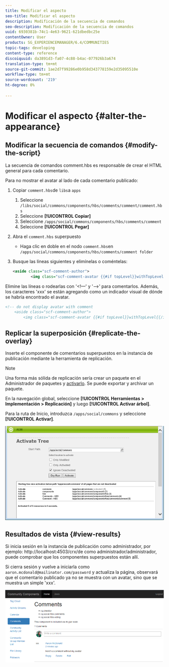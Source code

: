 ```yaml
---
title: Modificar el aspecto
seo-title: Modificar el aspecto
description: Modificación de la secuencia de comandos
seo-description: Modificación de la secuencia de comandos
uuid: 6930381b-74c1-4e63-9621-621dbedbc25e
contentOwner: User
products: SG_EXPERIENCEMANAGER/6.4/COMMUNITIES
topic-tags: developing
content-type: reference
discoiquuid: da3891d3-fa07-4c88-b4ac-077926b3a674
translation-type: tm+mt
source-git-commit: 1ae2d7f99286e0b958d343778159e2d35095510e
workflow-type: tm+mt
source-wordcount: '219'
ht-degree: 0%

---
```



# Modificar el aspecto {#alter-the-appearance}

## Modificar la secuencia de comandos {#modify-the-script}

La secuencia de comandos comment.hbs es responsable de crear el HTML general para cada comentario.

Para no mostrar el avatar al lado de cada comentario publicado:

1. Copiar `comment.hbs`de `libs`a `apps`
   1. Seleccione `/libs/social/commons/components/hbs/comments/comment/comment.hbs`
   1. Seleccione **[!UICONTROL Copiar]**
   1. Seleccione `/apps/social/commons/components/hbs/comments/comment`
   1. Seleccione **[!UICONTROL Pegar]**
1. Abra el `comment.hbs` superpuesto
   * Haga clic en doble en el nodo `comment.hbs`en `/apps/social/commons/components/hbs/comments/comment folder`
1. Busque las líneas siguientes y elimínelas o coméntelas:

   ```xml
   <aside class="scf-comment-author">
           <img class="scf-comment-avatar {{#if topLevel}}withTopLevel{{/if}}" src="{{author.avatarUrl}}"></img>
   ```

Elimine las líneas o rodearlas con &#39;&lt;!—&#39; y &#39;—>&#39; para comentarlos. Además, los caracteres &#39;xxx&#39; se están agregando como un indicador visual de dónde se habría encontrado el avatar.

```xml
<!-- do not display avatar with comment
    <aside class="scf-comment-author">
        <img class="scf-comment-avatar {{#if topLevel}}withTopLevel{{/if}}" src="{{author.avatarUrl}}"></img>
```

## Replicar la superposición {#replicate-the-overlay}

Inserte el componente de comentarios superpuestos en la instancia de publicación mediante la herramienta de replicación.

>[!NOTE]
>
>Una forma más sólida de replicación sería crear un paquete en el Administrador de paquetes y [activarlo](../../help/sites-administering/package-manager.md#replicating-packages). Se puede exportar y archivar un paquete.

En la navegación global, seleccione **[!UICONTROL Herramientas > Implementación > Replicación]** y luego **[!UICONTROL Activar árbol]**.

Para la ruta de Inicio, introduzca `/apps/social/commons` y seleccione **[!UICONTROL Activar]**.

![chlimage_1-42](assets/chlimage_1-42.png)

## Resultados de vista {#view-results}

Si inicia sesión en la instancia de publicación como administrador, por ejemplo: http://localhost:4503/crx/de como administrador/administrador, puede comprobar que los componentes superpuestos están allí.

Si cierra sesión y vuelve a iniciarla como `aaron.mcdonald@mailinator.com/password` y actualiza la página, observará que el comentario publicado ya no se muestra con un avatar, sino que se muestra un simple &#39;xxx&#39;.

![chlimage_1-43](assets/chlimage_1-43.png)

